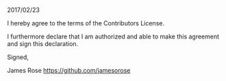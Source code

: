 2017/02/23

I hereby agree to the terms of the Contributors License.

I furthermore declare that I am authorized and able to make this agreement and sign this declaration.

Signed,

James Rose
https://github.com/jamesorose
